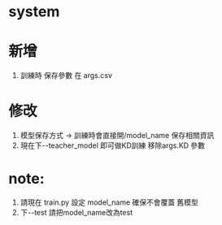 
# system
# 新增 
1. 訓練時 保存參數 在 args.csv  

# 修改
1. 模型保存方式 -> 訓練時會直接開/model_name 保存相關資訊 
2. 現在下--teacher_model 即可做KD訓練 移除args.KD 參數

# note:
1. 請現在 train.py 設定 model_name 確保不會覆蓋 舊模型
2. 下--test 請把model_name改為test


